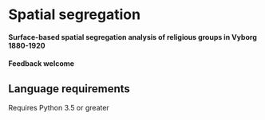 # Spatial segregation
#### Surface-based spatial segregation analysis of religious groups in Vyborg 1880-1920
#### Feedback welcome
## Language requirements
Requires Python 3.5 or greater

